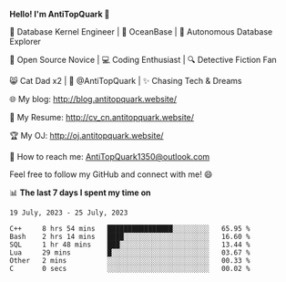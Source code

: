 
**Hello! I'm AntiTopQuark 👋**

🔧 Database Kernel Engineer | 🌊 OceanBase | 🤖 Autonomous Database Explorer

🌱 Open Source Novice | 💻 Coding Enthusiast | 🔍 Detective Fiction Fan

😸 Cat Dad x2 | 🎉 @AntiTopQuark | ✨ Chasing Tech & Dreams

🌐 My blog: http://blog.antitopquark.website/

📄 My Resume: http://cv_cn.antitopquark.website/

🏆 My OJ: http://oj.antitopquark.website/

📧 How to reach me: AntiTopQuark1350@outlook.com

Feel free to follow my GitHub and connect with me! 😄

📊 **The last 7 days I spent my time on** 

<!--START_SECTION:waka-->
```text
19 July, 2023 - 25 July, 2023

C++     8 hrs 54 mins   ████████████████░░░░░░░░░   65.95 % 
Bash    2 hrs 14 mins   ████░░░░░░░░░░░░░░░░░░░░░   16.60 % 
SQL     1 hr 48 mins    ███░░░░░░░░░░░░░░░░░░░░░░   13.44 % 
Lua     29 mins         █░░░░░░░░░░░░░░░░░░░░░░░░   03.67 % 
Other   2 mins          ░░░░░░░░░░░░░░░░░░░░░░░░░   00.33 % 
C       0 secs          ░░░░░░░░░░░░░░░░░░░░░░░░░   00.02 %
```
<!--END_SECTION:waka-->


